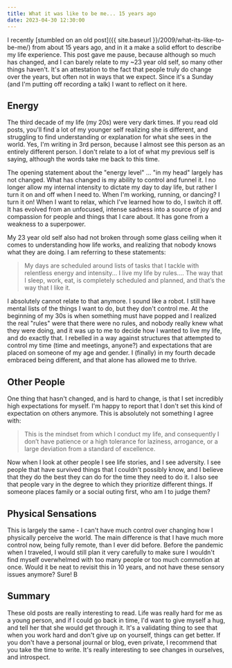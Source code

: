```yaml
---
title: What it was like to be me... 15 years ago
date: 2023-04-30 12:30:00
---
```


I recently [stumbled on an old post]({{ site.baseurl }}/2009/what-its-like-to-be-me/)
from about 15 years ago, and in it a make a solid effort to describe my life experience.
This post gave me pause, because although so much has changed, and I can barely relate
to my ~23 year old self, so many other things haven't. It's an attestation to the fact
that people truly do change over the years, but often not in ways that we expect.
Since it's a Sunday (and I'm putting off recording a talk) I want to reflect on it here.

## Energy

The third decade of my life (my 20s) were very dark times. If you read old posts,
you'll find a lot of my younger self realizing she is different, and struggling to find 
understanding or explanation for what she sees in the world. Yes, I'm writing in 3rd
person, because I almost see this person as an entirely different person. I don't
relate to a lot of what my previous self is saying, although the words take me
back to this time.

The opening statement about the "energy level" ... "in my head" largely has not changed.
What has changed is my ability to control and funnel it. I no longer allow my internal intensity
to dictate my day to day life, but rather I turn it on and off when I need to.
When I'm working, running, or dancing? I turn it on! When I want to relax, which I've
learned how to do, I switch it off. It has evolved from an unfocused, intense sadness
into a source of joy and compassion for people and things that I care about. It has
gone from a weakness to a superpower.

My 23 year old self also had not broken through some glass ceiling when it comes to
understanding how life works, and realizing that nobody knows what they are doing.
I am referring to these statements:

>  My days are scheduled around lists of tasks that I tackle with relentless energy and intensity... I live my life by rules.... The way that I sleep, work, eat, is completely scheduled and planned, and that’s the way that I like it.

I absolutely cannot relate to that anymore. I sound like a robot. I still have mental lists of the
things I want to do, but they don't control me. At the beginning of my 30s is when something
must have popped and I realized the real "rules" were that there were no rules,
and nobody really knew what they were doing, and it was up to me to decide how I wanted
to live my life, and do exactly that. I rebelled in a way against structures that attempted
to control my time (time and meetings, anyone?) and expectations that are placed on someone of my
age and gender. I (finally) in my fourth decade embraced being different, and that
alone has allowed me to thrive.

## Other People

One thing that hasn't changed, and is hard to change, is that I set incredibly high expectations
for myself. I'm happy to report that I don't set this kind of expectation on others anymore.
This is absolutely not something I agree with:

> This is the mindset from which I conduct my life, and consequently I don’t have patience or a high tolerance for laziness, arrogance, or a large deviation from a standard of excellence. 

Now when I look at other people I see life stories, and I see adversity. I see people that have survived
things that I couldn't possibly know, and I believe that they do the best they can do for the time they need
to do it. I also see that people vary in the degree to which they prioritize different things. If someone places
family or a social outing first, who am I to judge them? 

## Physical Sensations

This is largely the same - I can't have much control over changing how I physically
perceive the world. The main difference is that I have much more control now, being
fully remote, than I ever did before. Before the pandemic when I traveled, I would
still plan it very carefully to make sure I wouldn't find myself overwhelmed with too
many people or too much commotion at once. Would it be neat to revisit this in 10 years,
and not have these sensory issues anymore? Sure! B

## Summary

These old posts are really interesting to read. Life was really hard for me as a young person,
and if I could go back in time, I'd want to give myself a hug, and tell her that she would get through it.
It's a validating thing to see that when you work hard and don't give up on yourself, things can 
get better. If you don't have a personal journal or blog, even private, I recommend that you take the time to write. It's really interesting
to see changes in ourselves, and introspect.

